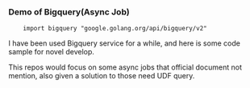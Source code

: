 ### Demo of Bigquery(Async Job)

```
	import bigquery "google.golang.org/api/bigquery/v2"
```

I have been used Bigquery service for a while, and here is some code sample for novel develop.

This repos would focus on some async jobs that official document not mention, also given a solution to those need UDF query. 

